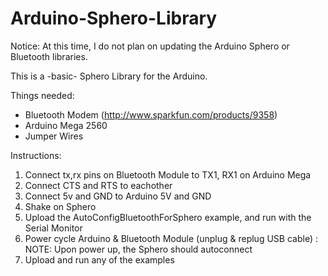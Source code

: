 Arduino-Sphero-Library
======================


Notice: At this time, I do not plan on updating the Arduino Sphero or Bluetooth libraries. 


This is a -basic- Sphero Library for the Arduino.


Things needed:  

* Bluetooth Modem (http://www.sparkfun.com/products/9358)
* Arduino Mega 2560
* Jumper Wires


Instructions:  

1. Connect tx,rx pins on Bluetooth Module to TX1, RX1 on Arduino Mega
2. Connect CTS and RTS to eachother
3. Connect 5v and GND to Arduino 5V and GND
4. Shake on Sphero
5. Upload the AutoConfigBluetoothForSphero example, and run with the Serial Monitor
6. Power cycle Arduino & Bluetooth Module (unplug & replug USB cable)
: NOTE: Upon power up, the Sphero should autoconnect
7. Upload and run any of the examples
